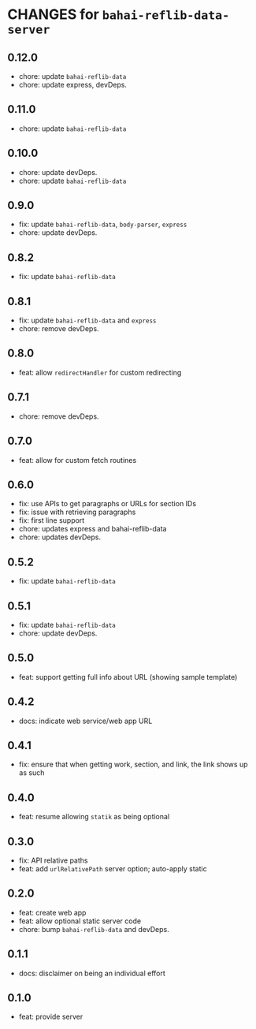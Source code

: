 # CHANGES for `bahai-reflib-data-server`

## 0.12.0

- chore: update `bahai-reflib-data`
- chore: update express, devDeps.

## 0.11.0

- chore: update `bahai-reflib-data`

## 0.10.0

- chore: update devDeps.
- chore: update `bahai-reflib-data`

## 0.9.0

- fix: update `bahai-reflib-data`, `body-parser`, `express`
- chore: update devDeps.

## 0.8.2

- fix: update `bahai-reflib-data`

## 0.8.1

- fix: update `bahai-reflib-data` and `express`
- chore: remove devDeps.

## 0.8.0

- feat: allow `redirectHandler` for custom redirecting

## 0.7.1

- chore: remove devDeps.

## 0.7.0

- feat: allow for custom fetch routines

## 0.6.0

- fix: use APIs to get paragraphs or URLs for section IDs
- fix: issue with retrieving paragraphs
- fix: first line support
- chore: updates express and bahai-reflib-data
- chore: updates devDeps.

## 0.5.2

- fix: update `bahai-reflib-data`

## 0.5.1

- fix: update `bahai-reflib-data`
- chore: update devDeps.

## 0.5.0

- feat: support getting full info about URL (showing sample template)

## 0.4.2

- docs: indicate web service/web app URL

## 0.4.1

- fix: ensure that when getting work, section, and link, the link
    shows up as such

## 0.4.0

- feat: resume allowing `statik` as being optional

## 0.3.0

- fix: API relative paths
- feat: add `urlRelativePath` server option; auto-apply static

## 0.2.0

- feat: create web app
- feat: allow optional static server code
- chore: bump `bahai-reflib-data` and devDeps.

## 0.1.1

- docs: disclaimer on being an individual effort

## 0.1.0

- feat: provide server
